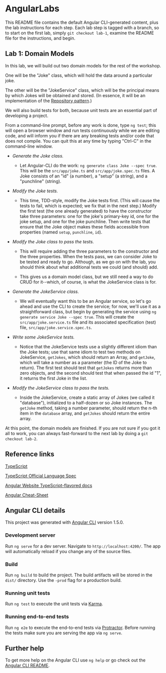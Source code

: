 # AngularLabs

This README file contains the default Angular CLI-generated content, plus the lab instructions for each step. Each lab step is tagged with a branch, so to start on the first lab, simply `git checkout lab-1`, examine the README file for the instructions, and begin.

## Lab 1: Domain Models

In this lab, we will build out two domain models for the rest of the workshop.

One will be the "Joke" class, which will hold the data around a particular joke.

The other will be the "JokeService" class, which will be the principal means by which Jokes will be obtained and stored. (In essence, it will be an implementation of the [Repository pattern](https://msdn.microsoft.com/en-us/library/ff649690.aspx).)

We will also build tests for both, because unit tests are an essential part of developing a project.

From a command-line prompt, before any work is done, type `ng test`; this will open a browser window and run tests continuously while we are editing code, and will inform you if there are any breaking tests and/or code that does not compile. You can quit this at any time by typing "Ctrl-C" in the command-line window.

* *Generate the Joke class.* 
  * Let Angular-CLI do the work: `ng generate class Joke --spec true`. This will be the `src/app/joke.ts` and `src/app/joke.spec.ts` files. A Joke consists of an "id" (a number), a "setup" (a string), and a "punchline" (string).

* *Modify the Joke tests.* 
  * This time, TDD-style, modify the Joke tests first. (This will cause the tests to fail, which is expected; we fix that in the next step.) Modify the first test (the one already generated) to have the constructor take three parameters: one for the joke's primary-key id, one for the joke setup, and one for the joke punchline. Then write tests that ensure that the Joke object makes these fields accessible from properties (named `setup`, `punchline`, `id`).

* *Modify the Joke class to pass the tests.* 
  * This will require adding the three parameters to the constructor and the three properties. When the tests pass, we can consider Joke to be tested and ready to go. Although, as we go on with the lab, you should think about what additional tests we could (and should) add.

  * This gives us a domain model class, but we still need a way to do CRUD for it--which, of course, is what the JokeService class is for.

* *Generate the JokeService class.* 
  * We will eventually want this to be an Angular service, so let's go ahead and use the CLI to create the service; for now, we'll use it as a straightforward class, but begin by generating the service using `ng generate service Joke --spec true`. This will create the `src/app/joke.service.ts` file and its associated specification (test) file, `src/app/joke.service.spec.ts`.

* *Write some JokeService tests.* 
  * Notice that the JokeService tests use a slightly different idiom than the Joke tests; use that same idiom to test two methods on JokeService, `getJokes`, which should return an Array<Joke>, and `getJoke`, which will take a number as a parameter (the ID of the Joke to return). The first test should test that `getJokes` returns more than zero objects, and the second should test that when passed the id "1", it returns the first Joke in the list.

* *Modify the JokeService class to pass the tests.* 
  * Inside the JokeService, create a static array of Jokes (we called it "database"), initialized to a half-dozen or so Joke instances. The `getJoke` method, taking a number parameter, should return the n-th item in the `database` array, and `getJokes` should return the entire array.

At this point, the domain models are finished. If you are not sure if you got it all to work, you can always fast-forward to the next lab by doing a `git checkout lab-2`.

## Reference links

[TypeScript](https://github.com/Microsoft/TypeScript)

[TypeScript Official Language Spec](https://github.com/Microsoft/TypeScript/tree/2.1/doc)

[Angular Website TypeScript-flavored docs](https://angular.io/docs/ts/latest/)

[Angular Cheat-Sheet](https://angular.io/docs/ts/latest/guide/cheatsheet.html)

## Angular CLI details

This project was generated with [Angular CLI](https://github.com/angular/angular-cli) version 1.5.0.

### Development server
Run `ng serve` for a dev server. Navigate to `http://localhost:4200/`. The app will automatically reload if you change any of the source files.

### Build

Run `ng build` to build the project. The build artifacts will be stored in the `dist/` directory. Use the `-prod` flag for a production build.

### Running unit tests

Run `ng test` to execute the unit tests via [Karma](https://karma-runner.github.io).

### Running end-to-end tests

Run `ng e2e` to execute the end-to-end tests via [Protractor](http://www.protractortest.org/).
Before running the tests make sure you are serving the app via `ng serve`.

## Further help

To get more help on the Angular CLI use `ng help` or go check out the [Angular CLI README](https://github.com/angular/angular-cli/blob/master/README.md).

